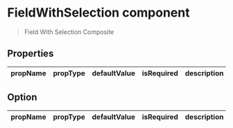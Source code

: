 # FieldWithSelection component

> Field With Selection Composite

## Properties

| propName | propType | defaultValue | isRequired | description |
|----------|----------|--------------|------------|-------------|


## Option

| propName | propType | defaultValue | isRequired | description |
|----------|----------|--------------|------------|-------------|
